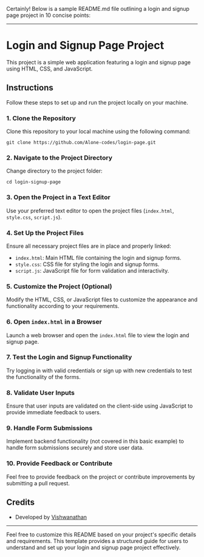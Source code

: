  Certainly! Below is a sample README.md file outlining a login and signup page project in 10 concise points:

---

# Login and Signup Page Project

This project is a simple web application featuring a login and signup page using HTML, CSS, and JavaScript.

## Instructions

Follow these steps to set up and run the project locally on your machine.

### 1. Clone the Repository

Clone this repository to your local machine using the following command:

```
git clone https://github.com/Alone-codes/login-page.git
```

### 2. Navigate to the Project Directory

Change directory to the project folder:

```
cd login-signup-page
```

### 3. Open the Project in a Text Editor

Use your preferred text editor to open the project files (`index.html`, `style.css`, `script.js`).

### 4. Set Up the Project Files

Ensure all necessary project files are in place and properly linked:

- `index.html`: Main HTML file containing the login and signup forms.
- `style.css`: CSS file for styling the login and signup forms.
- `script.js`: JavaScript file for form validation and interactivity.

### 5. Customize the Project (Optional)

Modify the HTML, CSS, or JavaScript files to customize the appearance and functionality according to your requirements.

### 6. Open `index.html` in a Browser

Launch a web browser and open the `index.html` file to view the login and signup page.

### 7. Test the Login and Signup Functionality

Try logging in with valid credentials or sign up with new credentials to test the functionality of the forms.

### 8. Validate User Inputs

Ensure that user inputs are validated on the client-side using JavaScript to provide immediate feedback to users.

### 9. Handle Form Submissions

Implement backend functionality (not covered in this basic example) to handle form submissions securely and store user data.

### 10. Provide Feedback or Contribute

Feel free to provide feedback on the project or contribute improvements by submitting a pull request.

## Credits

- Developed by [Vishwanathan ](https://github.com/Alone-codes)

---

Feel free to customize this README based on your project's specific details and requirements. This template provides a structured guide for users to understand and set up your login and signup page project effectively.
